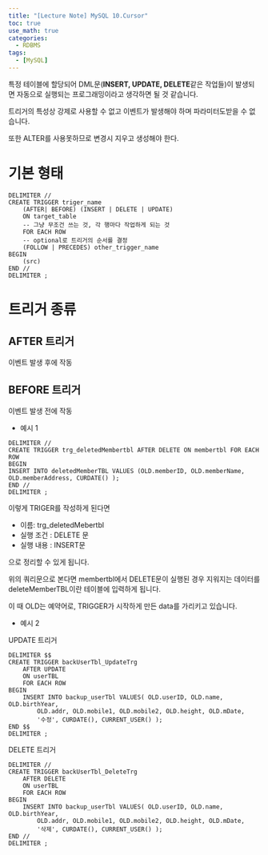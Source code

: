 ```yaml
---
title: "[Lecture Note] MySQL 10.Cursor"
toc: true
use_math: true
categories:
  - RDBMS
tags:
  - [MySQL]
---
```


특정 테이블에 할당되어 DML문(**INSERT, UPDATE, DELETE**같은 작업들)이 발생되면 자동으로 실행되는 프로그래밍이라고 생각하면 될 것 같습니다.

트리거의 특성상 강제로 사용할 수 없고 이벤트가 발생해야 하며 파라미터도받을 수 없습니다.

또한 ALTER를 사용못하므로 변경시 지우고 생성해야 한다. 

# 기본 형태

```
DELIMITER // 
CREATE TRIGGER triger_name
    (AFTER| BEFORE) (INSERT | DELETE | UPDATE)
    ON target_table
    -- 그냥 무조건 쓰는 것, 각 행마다 작업하게 되는 것
    FOR EACH ROW 
    -- optional로 트리거의 순서를 결정
    (FOLLOW | PRECEDES) other_trigger_name
BEGIN
	(src)
END // 
DELIMITER ;
```

# 트리거 종류

## AFTER 트리거
이벤트 발생 후에 작동

## BEFORE 트리거
이벤트 발생 전에 작동

- 예시 1

```
DELIMITER //
CREATE TRIGGER trg_deletedMembertbl	AFTER DELETE ON membertbl FOR EACH ROW
BEGIN	
INSERT INTO deletedMemberTBL VALUES (OLD.memberID, OLD.memberName, OLD.memberAddress, CURDATE() );
END //
DELIMITER ;
```

이렇게 TRIGER를 작성하게 된다면 
- 이름: trg_deletedMebertbl
- 실행 조건 : DELETE 문
- 실행 내용 : INSERT문

으로 정리할 수 있게 됩니다.

위의 쿼리문으로 본다면 membertbl에서 DELETE문이 실행된 경우 지워지는 데이터를 deleteMemberTBL이란 테이블에 입력하게 됩니다.

이 때 OLD는 예약어로, TRIGGER가 시작하게 만든 data를 가리키고 있습니다.


- 예시 2

UPDATE 트리거 

```
DELIMITER $$
CREATE TRIGGER backUserTbl_UpdateTrg  
    AFTER UPDATE 
    ON userTBL 
    FOR EACH ROW 
BEGIN
    INSERT INTO backup_userTbl VALUES( OLD.userID, OLD.name, OLD.birthYear, 
        OLD.addr, OLD.mobile1, OLD.mobile2, OLD.height, OLD.mDate, 
        '수정', CURDATE(), CURRENT_USER() );
END $$
DELIMITER ;
```

DELETE 트리거
```
DELIMITER // 
CREATE TRIGGER backUserTbl_DeleteTrg  
    AFTER DELETE 
    ON userTBL 
    FOR EACH ROW 
BEGIN
    INSERT INTO backup_userTbl VALUES( OLD.userID, OLD.name, OLD.birthYear, 
        OLD.addr, OLD.mobile1, OLD.mobile2, OLD.height, OLD.mDate, 
        '삭제', CURDATE(), CURRENT_USER() );
END // 
DELIMITER ;
```

